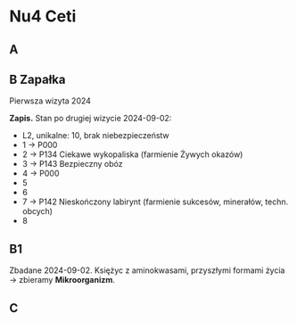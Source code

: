 # Nu4 Ceti

## A

## B Zapałka

Pierwsza wizyta 2024

**Zapis.** Stan po drugiej wizycie 2024-09-02:

- L2, unikalne: 10, brak niebezpieczeństw
- 1 -> P000
- 2 -> P134 Ciekawe wykopaliska (farmienie Żywych okazów)
- 3 -> P143 Bezpieczny obóz
- 4 -> P000
- 5
- 6
- 7 -> P142 Nieskończony labirynt (farmienie sukcesów, minerałów, techn. obcych)
- 8

## B1

Zbadane 2024-09-02. Księżyc z aminokwasami, przyszłymi formami życia -> zbieramy
**Mikroorganizm**.

## C
